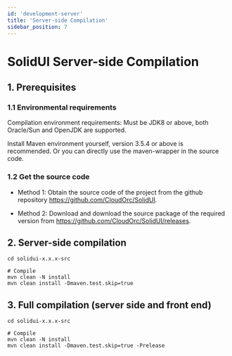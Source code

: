 ```yaml
---
id: 'development-server'
title: 'Server-side Compilation'
sidebar_position: 7
---
```


# SolidUI Server-side Compilation

## 1. Prerequisites

### 1.1 Environmental requirements

Compilation environment requirements: Must be JDK8 or above, both Oracle/Sun and OpenJDK are supported.

Install Maven environment yourself, version 3.5.4 or above is recommended. Or you can directly use the maven-wrapper in the source code.

### 1.2 Get the source code

* Method 1: Obtain the source code of the project from the github repository https://github.com/CloudOrc/SolidUI.

* Method 2: Download and download the source package of the required version from https://github.com/CloudOrc/SolidUI/releases.

## 2. Server-side compilation

```
cd solidui-x.x.x-src  

# Compile
mvn clean -N install
mvn clean install -Dmaven.test.skip=true
``` 

## 3. Full compilation (server side and front end)

```
cd solidui-x.x.x-src  

# Compile
mvn clean -N install  
mvn clean install -Dmaven.test.skip=true -Prelease
```